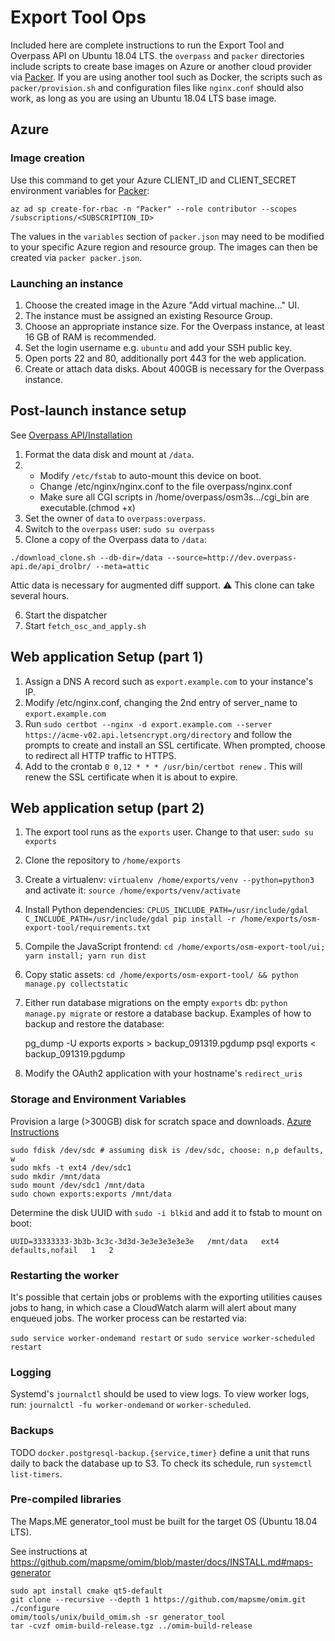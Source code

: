 # Export Tool Ops

Included here are complete instructions to run the Export Tool and Overpass API on Ubuntu 18.04 LTS. the `overpass` and `packer` directories include scripts to create base images on Azure or another cloud provider via [Packer](http://packer.io). If you are using another tool such as Docker, the scripts such as `packer/provision.sh` and configuration files like `nginx.conf` should also work, as long as you are using an Ubuntu 18.04 LTS base image.

## Azure

### Image creation 
Use this command to get your Azure CLIENT_ID and CLIENT_SECRET environment variables for [Packer](https://www.packer.io/docs/builders/azure-setup.html):
```
az ad sp create-for-rbac -n "Packer" --role contributor --scopes /subscriptions/<SUBSCRIPTION_ID>
```
The values in the `variables` section of `packer.json` may need to be modified to your specific Azure region and resource group. The images can then be created via `packer packer.json`.

### Launching an instance

1. Choose the created image in the Azure "Add virtual machine..." UI.
2. The instance must be assigned an existing Resource Group.
3. Choose an appropriate instance size. For the Overpass instance, at least 16 GB of RAM is recommended.
4. Set the login username e.g. `ubuntu` and add your SSH public key.
5. Open ports 22 and 80, additionally port 443 for the web application.
6. Create or attach data disks. About 400GB is necessary for the Overpass instance. 

## Post-launch instance setup

See [Overpass API/Installation](https://wiki.openstreetmap.org/wiki/Overpass_API/Installation)

1. Format the data disk and mount at `/data`.
2. 	* Modify `/etc/fstab` to auto-mount this device on boot.
	* Change /etc/nginx/nginx.conf to the file overpass/nginx.conf
	* Make sure all CGI scripts in /home/overpass/osm3s.../cgi_bin are executable.(chmod +x)
3. Set the owner of `data` to `overpass:overpass`.
4. Switch to the `overpass` user: `sudo su overpass`
5. Clone a copy of the Overpass data to `/data`: 
```
./download_clone.sh --db-dir=/data --source=http://dev.overpass-api.de/api_drolbr/ --meta=attic
```
Attic data is necessary for augmented diff support. :warning: This clone can take several hours.

6. Start the dispatcher
7. Start `fetch_osc_and_apply.sh`

## Web application Setup (part 1)

1. Assign a DNS A record such as `export.example.com` to your instance's IP.
2. Modify /etc/nginx.conf, changing the 2nd entry of server_name to `export.example.com`
3. Run `sudo certbot --nginx -d export.example.com --server https://acme-v02.api.letsencrypt.org/directory` and follow the prompts to create and install an SSL certificate. When prompted, choose to redirect all HTTP traffic to HTTPS.
4. Add to the crontab `0 0,12 * * * /usr/bin/certbot renew` . This will renew the SSL certificate when it is about to expire. 

## Web application setup (part 2)

1. The export tool runs as the `exports` user. Change to that user: `sudo su exports`
2. Clone the repository to `/home/exports`
3. Create a virtualenv: `virtualenv /home/exports/venv --python=python3` and activate it: `source /home/exports/venv/activate`
4. Install Python dependencies: `CPLUS_INCLUDE_PATH=/usr/include/gdal C_INCLUDE_PATH=/usr/include/gdal pip install -r /home/exports/osm-export-tool/requirements.txt`
5. Compile the JavaScript frontend: `cd /home/exports/osm-export-tool/ui; yarn install; yarn run dist`
6. Copy static assets: `cd /home/exports/osm-export-tool/ && python manage.py collectstatic`
7. Either run database migrations on the empty `exports` db: `python manage.py migrate` or restore a database backup.
Examples of how to backup and restore the database:


	pg_dump -U exports exports > backup_091319.pgdump
	psql exports < backup_091319.pgdump

8. Modify the OAuth2 application with your hostname's `redirect_uris`

### Storage and Environment Variables

Provision a large (>300GB) disk for scratch space and downloads. [Azure Instructions](https://docs.microsoft.com/en-us/azure/virtual-machines/linux/attach-disk-portal)

	sudo fdisk /dev/sdc # assuming disk is /dev/sdc, choose: n,p defaults, w
	sudo mkfs -t ext4 /dev/sdc1
	sudo mkdir /mnt/data
	sudo mount /dev/sdc1 /mnt/data
	sudo chown exports:exports /mnt/data

Determine the disk UUID with `sudo -i blkid` and add it to fstab to mount on boot:


	UUID=33333333-3b3b-3c3c-3d3d-3e3e3e3e3e3e   /mnt/data   ext4   defaults,nofail   1   2
	
### Restarting the worker

It's possible that certain jobs or problems with the exporting utilities causes jobs to hang, in which case a CloudWatch alarm will alert about many enqueued jobs. The worker process can be restarted via:

`sudo service worker-ondemand restart`
or `sudo service worker-scheduled restart`

### Logging

Systemd's `journalctl` should be used to view logs. To view worker logs, run: `journalctl -fu
worker-ondemand` or `worker-scheduled`.

### Backups

TODO `docker.postgresql-backup.{service,timer}` define a unit that runs daily to back the database up to
S3. To check its schedule, run `systemctl list-timers`.

### Pre-compiled libraries

The Maps.ME generator_tool must be built for the target OS (Ubuntu 18.04 LTS).

See instructions at https://github.com/mapsme/omim/blob/master/docs/INSTALL.md#maps-generator

```
sudo apt install cmake qt5-default
git clone --recursive --depth 1 https://github.com/mapsme/omim.git
./configure
omim/tools/unix/build_omim.sh -sr generator_tool
tar -cvzf omim-build-release.tgz ../omim-build-release
```
